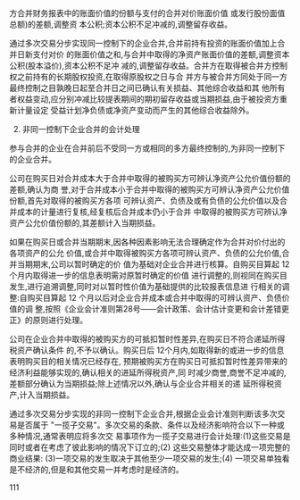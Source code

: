 方合并财务报表中的账面价值的份额与支付的合并对价账面价值 或发行股份面值总额)的差额,调整资 本公积;资本公积不足冲减的,调整留存收益。

通过多次交易分步实现同一控制下的企业合并,合并前持有投资的账面价值加上合并日新支付对价 的账面价值之和,与合并中取得的净资产账面价值的差额,调整资本公积(股本溢价),资本公积不足冲 减的,调整留存收益。合并方在取得被合并方控制权之前持有的长期股权投资,在取得原股权之日与合 并方与被合并方同处于同一方最终控制之目孰晚日起至合并日之间已确认有关损益、其他综合收益和其 他所有者权益变动,应分别冲减比较提表期间的期初留存收益或当期损益,由于被投资方重新计量设定 受益计划净负债或净资产变动而产生的其他综合收益除外。

2. 非同一控制下企业合并的会计处理

参与合并的企业在合并前后不受同一方或相同的多方最终控制的,为非同一控制下的企业合并。

公司在购买日对合并成本大于合并中取得的被购买方可辨认净资产公允价值份额的差额,确认为商 誉,对于合并成本小于合并中取得的被购买方可辨认净资产公允价值份额,首先对取得的被购买方各项 可辨认资产、负债及或有负债的公允价值以及合并成本的计量进行复核,经复核后合并成本仍小于合并 中取得的被购买方可辨认净资产公允价值份额的,其差额计入当期损益。

如果在购买日或合并当期期末,因各种因素影响无法合理确定作为合并对价付出的各项资产的公允 价值,或合并中取得被购买方各项可辨认资产、负债的公允价值,合并当期期末,公司以暂时确定的价 值为基础对企业合并进行核算。自购买目算起 12 个月内取得进一步的信息表明需对原暂时确定的价值 进行调整的,则视同在购买目发生,进行追溯调整,同时对以暂时性价值为基础提供的比较报表信息进 行相关的调整:自购买目算起 12 个月以后对企业合并成本或合并中取得的可辨认资产、负债价值的调 整,按照《企业会计准则第28号——会计政策、会计估计变更和会计差错更正》的原则进行处理。

公司在企业合并中取得的被购买方的可抵扣暂时性差异,在购买日不符合递延所得税资产确认条件 的,不予以确认。购买日后 12个月内,如取得新的或进一步的信息表明购买目的相关情况已经存在, 预期被购买方在购买日可抵扣暂时性差异带来的经济利益能够实现的,确认相关的进延所得税资产,同 时减少商誉,商誉不足冲减的,差额部分确认为当期损益;除上述情况以外,确认与企业合并相关的递 延所得税资产,计入当期损益。

通过多次交易分步实现的非同一控制下企业合并,根据企业会计准则判断该多次交易是否属于 "一揽子交易"。多次交易的条款、条件以及经济影响符合以下一种或多种情况,通常表明应将多次交 易事项作为一揽子交易进行会计处理:(1)这些交易是同时或者在考虑了彼此影响的情况下订立的;(2) 这些交易整体才能达成一项完整的商业结果: (3)一项交易的发生取决于其他至少一项交易的发生;(4) 一项交易单独看是不经济的,但是和其他交易一并考虑时是经济的。

111